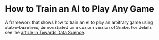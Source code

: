 # How to Train an AI to Play Any Game
A framework that shows how to train an AI to play an arbitrary game using stable-baselines, demonstrated on a custom version of Snake.
For details see the [article in Towards Data Science](https://towardsdatascience.com/how-to-train-an-ai-to-play-any-game-f1489f3bc5c).
